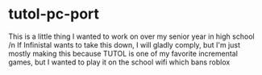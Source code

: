 # tutol-pc-port
This is a little thing I wanted to work on over my senior year in high school /n
If Infinistal wants to take this down, I will gladly comply, but I'm just mostly making this because TUTOL is one of my favorite incremental games, but I wanted to play it on the school wifi which bans roblox
